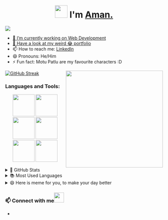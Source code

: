 <h1 align="center"><img src="https://raw.githubusercontent.com/ShahriarShafin/ShahriarShafin/main/Assets/hi.gif" width="40px"/> I'm <a href="https://github.com/Lord-Aman" target="_blank">Aman.</h1>
    
![](https://komarev.com/ghpvc/?username=Lord-Aman&color=47ccb3)


- 🔭 I’m currently working on Web Development 
- 🌱 Have a look at my weird 😂 [portfolio](https://lord-aman.github.io/Portfolio-matte/)
- 📫 How to reach me: [LinkedIn](https://www.linkedin.com/in/aman-kumar-8997131a7/)
- 😄 Pronouns: He/Him
- ⚡ Fun fact: Motu Patlu are my favourite characters :D

<p>
 <img align="right" src="https://raw.githubusercontent.com/ShahriarShafin/ShahriarShafin/main/Assets/programmer.gif" width="310px alt="programmergif">
</p>

[![GitHub Streak](https://github-readme-streak-stats.herokuapp.com/?user=Lord-Aman&theme=tokyonight_duo)](https://github.com/DenverCoder1/github-readme-streak-stats)


 ### Languages and Tools:
 
<p align="center">
  <img src="https://raw.githubusercontent.com/ShahriarShafin/ShahriarShafin/main/Assets/html.gif" width="70">
  <img src="https://raw.githubusercontent.com/ShahriarShafin/ShahriarShafin/main/Assets/css.gif" width="70">
  <img src="https://raw.githubusercontent.com/ShahriarShafin/ShahriarShafin/main/Assets/js.webp" width="70">
  <img src="https://raw.githubusercontent.com/ShahriarShafin/ShahriarShafin/main/Assets/bootstrap.gif" width="70">
  <img src="https://raw.githubusercontent.com/ShahriarShafin/ShahriarShafin/main/Assets/github.webp" width="70">
  <img src="https://raw.githubusercontent.com/ShahriarShafin/ShahriarShafin/main/Assets/vscode.webp" width="70">
</p>

<details>
  <summary>🌟 GitHub Stats</summary>
  <img align="left" alt="codeSTACKr's GitHub Stats" src="https://github-readme-stats.vercel.app/api?username=Lord-Aman&show_icons=true&theme=merko" />
</details>

<details>
  <summary>📚 Most Used Languages</summary>
  <img align="left" alt="codeSTACKr's GitHub Stats" src="https://github-readme-stats.vercel.app/api/top-langs/?username=Lord-Aman&layout=compact" />
</details>

<details>
  <summary>😄 Here is meme for you, to make your day better</summary>
   <a href="https://github.com/Lord-Aman"><img src="https://raw.githubusercontent.com/ShahriarShafin/ShahriarShafin/main/Assets/meme.png" title="Meme" alt="Please refresh the page if the meme doesn't show up." height="350"></a>
</details>

 ### 📫 Connect with me<img src="https://raw.githubusercontent.com/ShahriarShafin/ShahriarShafin/main/Assets/handshake.gif" height="32px">
- 
